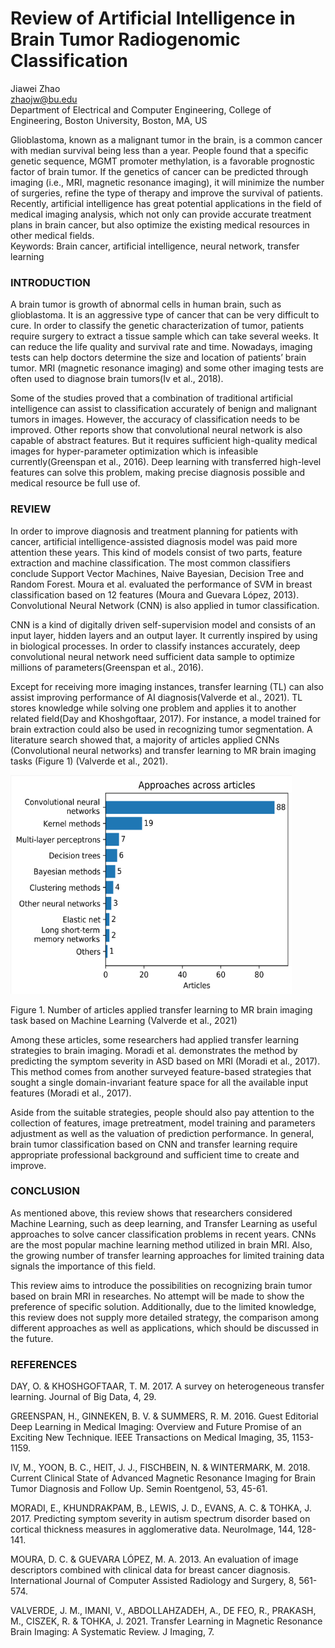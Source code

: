 # Review of Artificial Intelligence in Brain Tumor Radiogenomic Classification

Jiawei Zhao  
zhaojw@bu.edu  
Department of Electrical and Computer Engineering, College of Engineering, Boston University, Boston, MA, US

Glioblastoma, known as a malignant tumor in the brain, is a common cancer with median survival being less than a year. People found that a specific genetic sequence, MGMT promoter methylation, is a favorable prognostic factor of brain tumor. If the genetics of cancer can be predicted through imaging (i.e., MRI, magnetic resonance imaging), it will minimize the number of surgeries, refine the type of therapy and improve the survival of patients. Recently, artificial intelligence has great potential applications in the field of medical imaging analysis, which not only can provide accurate treatment plans in brain cancer, but also optimize the existing medical resources in other medical fields.  
Keywords: Brain cancer, artificial intelligence, neural network, transfer learning

### INTRODUCTION
A brain tumor is growth of abnormal cells in human brain, such as glioblastoma. It is an aggressive type of cancer that can be very difficult to cure. In order to classify the genetic characterization of tumor, patients require surgery to extract a tissue sample which can take several weeks. It can reduce the life quality and survival rate and time. Nowadays, imaging tests can help doctors determine the size and location of patients’ brain tumor. MRI (magnetic resonance imaging) and some other imaging tests are often used to diagnose brain tumors(Iv et al., 2018). 

Some of the studies proved that a combination of traditional artificial intelligence can assist to classification accurately of benign and malignant tumors in images. However, the accuracy of classification needs to be improved. Other reports show that convolutional neural network is also capable of abstract features. But it requires sufficient high-quality medical images for hyper-parameter optimization which is infeasible currently(Greenspan et al., 2016). Deep learning with transferred high-level features can solve this problem, making precise diagnosis possible and medical resource be full use of.

### REVIEW

In order to improve diagnosis and treatment planning for patients with cancer, artificial intelligence-assisted diagnosis model was paid more attention these years. This kind of models consist of two parts, feature extraction and machine classification. The most common classifiers conclude Support Vector Machines, Naive Bayesian, Decision Tree and Random Forest. Moura et al. evaluated the performance of SVM in breast classification based on 12 features (Moura and Guevara López, 2013). Convolutional Neural Network (CNN) is also applied in tumor classification.

CNN is a kind of digitally driven self-supervision model and consists of an input layer, hidden layers and an output layer. It currently inspired by using in biological processes. In order to classify instances accurately, deep convolutional neural network need sufficient data sample to optimize millions of parameters(Greenspan et al., 2016).

Except for receiving more imaging instances, transfer learning (TL) can also assist improving performance of AI diagnosis(Valverde et al., 2021). TL stores knowledge while solving one problem and applies it to another related field(Day and Khoshgoftaar, 2017). For instance, a model trained for brain extraction could also be used in recognizing tumor segmentation. A literature search showed that, a majority of articles applied CNNs (Convolutional neural networks) and transfer learning to MR brain imaging tasks (Figure 1) (Valverde et al., 2021).  

<img src="https://github.com/zhaojiawei86/ec601/blob/main/Project1/Figure1.png" width = "450" height = "350"/>

Figure 1. Number of articles applied transfer learning to MR brain imaging task based on Machine Learning (Valverde et al., 2021)


Among these articles, some researchers had applied transfer learning strategies to brain imaging. Moradi et al. demonstrates the method by predicting the symptom severity in ASD based on MRI (Moradi et al., 2017). This method comes from another surveyed feature-based strategies that sought a single domain-invariant feature space for all the available input features (Moradi et al., 2017).

Aside from the suitable strategies, people should also pay attention to the collection of features, image pretreatment, model training and parameters adjustment as well as the valuation of prediction performance. In general, brain tumor classification based on CNN and transfer learning require appropriate professional background and sufficient time to create and improve.

### CONCLUSION

As mentioned above, this review shows that researchers considered Machine Learning, such as deep learning, and Transfer Learning as useful approaches to solve cancer classification problems in recent years. CNNs are the most popular machine learning method utilized in brain MRI. Also, the growing number of transfer learning approaches for limited training data signals the importance of this field.

This review aims to introduce the possibilities on recognizing brain tumor based on brain MRI in researches. No attempt will be made to show the preference of specific solution. Additionally, due to the limited knowledge, this review does not supply more detailed strategy, the comparison among different approaches as well as applications, which should be discussed in the future.

### REFERENCES

DAY, O. & KHOSHGOFTAAR, T. M. 2017. A survey on heterogeneous transfer learning. Journal of Big Data, 4, 29.  

GREENSPAN, H., GINNEKEN, B. V. & SUMMERS, R. M. 2016. Guest Editorial Deep Learning in Medical Imaging: Overview and Future Promise of an Exciting New Technique. IEEE Transactions on Medical Imaging, 35, 1153-1159.  

IV, M., YOON, B. C., HEIT, J. J., FISCHBEIN, N. & WINTERMARK, M. 2018. Current Clinical State of Advanced Magnetic Resonance Imaging for Brain Tumor Diagnosis and Follow Up. Semin Roentgenol, 53, 45-61.  

MORADI, E., KHUNDRAKPAM, B., LEWIS, J. D., EVANS, A. C. & TOHKA, J. 2017. Predicting symptom severity in autism spectrum disorder based on cortical thickness measures in agglomerative data. NeuroImage, 144, 128-141.  

MOURA, D. C. & GUEVARA LÓPEZ, M. A. 2013. An evaluation of image descriptors combined with clinical data for breast cancer diagnosis. International Journal of Computer Assisted Radiology and Surgery, 8, 561-574.  

VALVERDE, J. M., IMANI, V., ABDOLLAHZADEH, A., DE FEO, R., PRAKASH, M., CISZEK, R. & TOHKA, J. 2021. Transfer Learning in Magnetic Resonance Brain Imaging: A Systematic Review. J Imaging, 7.  
